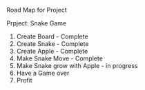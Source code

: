 Road Map for Project

Prpject: Snake Game

1. Create Board - Complete
2. Create Snake - Complete
3. Create Apple - Complete
4. Make Snake Move - Complete
5. Make Snake grow with Apple - in progress
6. Have a Game over
7. Profit
